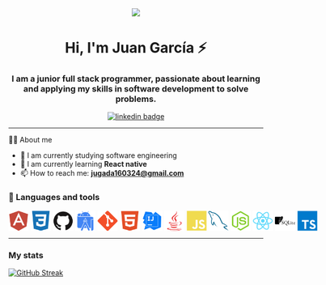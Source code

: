 <div id="presentacion" align="center">
  <img
    src="https://media.giphy.com/media/qgQUggAC3Pfv687qPC/giphy.gif"
    width="200"
  />
  <h1 align="center">Hi, I'm Juan García ⚡</h1>
  <h3 align="center">
    I am a junior full stack programmer, passionate about learning and applying my skills in software development to solve problems.
  </h3>
</div>

<div id="redes" align="center">
  <a
    href="https://www.linkedin.com/in/juan-esteban-garc%C3%ADa-daza-611485209/"
    target="_blanck"
  >
    <img
      src="https://img.shields.io/badge/linkedin-%230077B5.svg?style=for-the-badge&logo=linkedin&logoColor=white"
      alt="linkedin badge"
    />
  </a>
</div>

---

👨‍💻 About me

- 🔭 I am currently studying software engineering
- 🌱 I am currently learning **React native**
- 📫 How to reach me: **jugada160324@gmail.com**

<div align="left">
    <h3>🔨 Languages and tools</h3>
    <div style="display: flex;">
      <img
        src="https://github.com/devicons/devicon/blob/master/icons/angularjs/angularjs-plain.svg"
        title="AngularJS"
        alt="AngularJs"
        width="40"
        height="40"
      />&nbsp;
      <img
        src="https://github.com/devicons/devicon/blob/master/icons/css3/css3-plain.svg"
        title="css3"
        alt="css3"
        width="40"
        height="40"
      />&nbsp;
      <img
        src="https://github.com/devicons/devicon/blob/master/icons/github/github-original.svg"
        title="github"
        alt="github"
        width="40"
        height="40"
      />&nbsp;
      <img
        src="https://github.com/devicons/devicon/blob/master/icons/androidstudio/androidstudio-plain.svg"
        title="github"
        alt="github"
        width="40"
        height="40"
      />&nbsp;
      <img
        src="https://github.com/devicons/devicon/blob/master/icons/git/git-plain.svg"
        title="git"
        alt="git"
        width="40"
        height="40"
      />&nbsp;
      <img
        src="https://github.com/devicons/devicon/blob/master/icons/html5/html5-plain.svg"
        title="html5"
        alt="html5"
        width="40"
        height="40"
      />&nbsp;
      <img
        src="https://github.com/devicons/devicon/blob/master/icons/intellij/intellij-plain.svg"
        title="intellij"
        alt="intellij"
        width="40"
        height="40"
      />&nbsp;
      <img
        src="https://github.com/devicons/devicon/blob/master/icons/java/java-plain.svg"
        title="java"
        alt="java"
        width="40"
        height="40"
      />&nbsp;
      <img
        src="https://github.com/devicons/devicon/blob/master/icons/javascript/javascript-plain.svg"
        title="javascript"
        alt="javascript"
        width="40"
        height="40"
      />&nbsp;
      <img
        src="https://github.com/devicons/devicon/blob/master/icons/mysql/mysql-plain.svg"
        title="mysql"
        alt="mysql"
        width="40"
        height="40"
      />&nbsp;
      <img
        src="https://github.com/devicons/devicon/blob/master/icons/nodejs/nodejs-plain.svg"
        title="nodejs"
        alt="nodejs"
        width="40"
        height="40"
      />&nbsp;
      <img
        src="https://github.com/devicons/devicon/blob/master/icons/react/react-original.svg"
        title="react"
        alt="react"
        width="40"
        height="40"
      />&nbsp;
      <img
        src="https://github.com/devicons/devicon/blob/master/icons/sqlite/sqlite-plain-wordmark.svg"
        title="sqlite"
        alt="sqlite"
        width="40"
        height="40"
      />&nbsp;
      <img
        src="https://github.com/devicons/devicon/blob/master/icons/typescript/typescript-plain.svg"
        title="typescript"
        alt="typescript"
        width="40"
        height="40"
      />&nbsp;
    </div>  
</div>      


---

### My stats

[![GitHub Streak](https://streak-stats.demolab.com?user=ChilyGarcia&theme=prussian&hide_border=true)](https://git.io/streak-stats)

  
<!--
**ChilyGarcia/ChilyGarcia** is a ✨ _special_ ✨ repository because its `README.md` (this file) appears on your GitHub profile.

Here are some ideas to get you started:

- 🔭 I am currently studying software engineering
- 🌱 I am currently learning **React native**
- 👯 I’m looking to collaborate on ...
- 🤔 I’m looking for help with ...
- 💬 Ask me about ...
- 📫 How to reach me: ...
- 😄 Pronouns: ...
- ⚡ Fun fact: ...
-->
